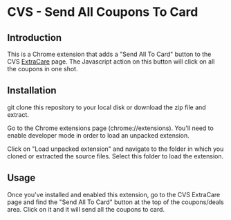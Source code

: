 # CVS - Send All Coupons To Card

## Introduction

This is a Chrome extension that adds a "Send All To Card" button to the CVS [ExtraCare](https://www.cvs.com/extracare/home) page. The Javascript action on this button will click on all the coupons in one shot.

## Installation

git clone this repository to your local disk or download the zip file and extract.

Go to the Chrome extensions page (chrome://extensions). You'll need to enable developer mode in order to load an unpacked extension.

Click on "Load unpacked extension" and navigate to the folder in which you cloned or extracted the source files. Select this folder to load the extension.

## Usage

Once you've installed and enabled this extension, go to the CVS ExtraCare page and find the "Send All To Card" button at the top of the coupons/deals area. Click on it and it will send all the coupons to card.
